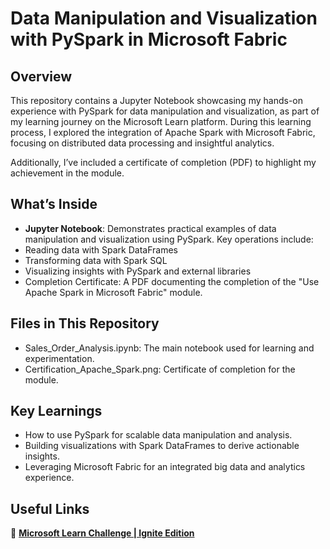 # Data Manipulation and Visualization with PySpark in Microsoft Fabric

## Overview
This repository contains a Jupyter Notebook showcasing my hands-on experience with PySpark for data manipulation and visualization, as part of my learning journey on the Microsoft Learn platform. During this learning process, I explored the integration of Apache Spark with Microsoft Fabric, focusing on distributed data processing and insightful analytics.

Additionally, I’ve included a certificate of completion (PDF) to highlight my achievement in the module.

## What’s Inside
- **Jupyter Notebook**: Demonstrates practical examples of data manipulation and visualization using PySpark. Key operations include:
- Reading data with Spark DataFrames
- Transforming data with Spark SQL
- Visualizing insights with PySpark and external libraries
- Completion Certificate: A PDF documenting the completion of the "Use Apache Spark in Microsoft Fabric" module.

## Files in This Repository
- Sales_Order_Analysis.ipynb: The main notebook used for learning and experimentation.
- Certification_Apache_Spark.png: Certificate of completion for the module.

## Key Learnings
- How to use PySpark for scalable data manipulation and analysis.
- Building visualizations with Spark DataFrames to derive actionable insights.
- Leveraging Microsoft Fabric for an integrated big data and analytics experience.

## Useful Links
📜 **[Microsoft Learn Challenge | Ignite Edition](https://learn.microsoft.com/en-us/training/topics/event-challenges?wt.mc_id=ignite24_learnbanner_tier1_cnl&tabs=fabric)** 
